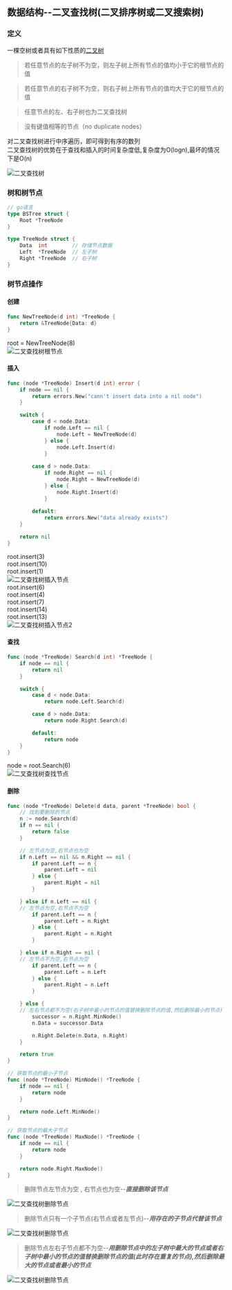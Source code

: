 ## 数据结构--二叉查找树(二叉排序树或二叉搜索树)
### 定义
一棵空树或者具有如下性质的[二叉树](1.binaryTree.md)
> 若任意节点的左子树不为空，则左子树上所有节点的值均小于它的根节点的值

> 若任意节点的右子树不为空，则右子树上所有节点的值均大于它的根节点的值

> 任意节点的左、右子树也为二叉查找树

> 没有键值相等的节点（no duplicate nodes）

对二叉查找树进行中序遍历，即可得到有序的数列<br>
二叉查找树的优势在于查找和插入的时间复杂度低,复杂度为O(logn),最坏的情况下是O(n)

![二叉查找树](../../imgs/bst.png "二叉查找树")

### 树和树节点
```go
// go语言
type BSTree struct {
    Root *TreeNode
}

type TreeNode struct {
    Data  int        // 存储节点数据
    Left  *TreeNode  // 左子树
    Right *TreeNode  // 右子树
}
```

### 树节点操作
#### 创建
```go
func NewTreeNode(d int) *TreeNode {
    return &TreeNode{Data: d}
}
```

root = NewTreeNode(8)<br>
![二叉查找树根节点](../../imgs/bst1.png "二叉查找树根节点")

#### 插入
```go
func (node *TreeNode) Insert(d int) error {
    if node == nil {
        return errors.New("cann't insert data into a nil node")
    }

    switch {
        case d < node.Data:
            if node.Left == nil {
                node.Left = NewTreeNode(d)
            } else {
                node.Left.Insert(d)
            }
        
        case d > node.Data:
            if node.Right == nil {
                node.Right = NewTreeNode(d)
            } else {
                node.Right.Insert(d)
            }
        
        default:
            return errors.New("data already exists")
    }

    return nil
}
```

root.insert(3)<br>
root.insert(10)<br>
root.insert(1)<br>
![二叉查找树插入节点](../../imgs/bst_insert.png "二叉查找树插入节点")<br>
root.insert(6)<br>
root.insert(4)<br>
root.insert(7)<br>
root.insert(14)<br>
root.insert(13)<br>
![二叉查找树插入节点2](../../imgs/bst_insert2.png "二叉查找树插入节点2")

#### 查找
```go
func (node *TreeNode) Search(d int) *TreeNode {
    if node == nil {
        return nil
    }

    switch {
        case d < node.Data:
            return node.Left.Search(d)

        case d > node.Data:
            return node.Right.Search(d)

        default:
            return node
    }
}
```

node = root.Search(6)<br>
![二叉查找树查找节点](../../imgs/bst_search.png "二叉查找树查找节点")

#### 删除
```go
func (node *TreeNode) Delete(d data, parent *TreeNode) bool {
    // 找到要删除的节点
    n := node.Search(d)
    if n == nil {
        return false
    }

    // 左节点为空,右节点也为空
    if n.Left == nil && n.Right == nil {
        if parent.Left == n {
            parent.Left = nil
        } else {
            parent.Right = nil
        }

    } else if n.Left == nil {
    // 左节点为空,右节点不为空
        if parent.Left == n {
            parent.Left = n.Right
        } else {
            parent.Right = n.Right
        }

    } else if n.Right == nil {
    // 左节点不为空,右节点为空
        if parent.Left == n {
            parent.Left = n.Left
        } else {
            parent.Right = n.Left
        }

    } else {
    // 左右节点都不为空(右子树中最小的节点的值替换删除节点的值,然后删除最小的节点)
        successor = n.Right.MinNode()
        n.Data = successor.Data

        n.Right.Delete(n.Data, n.Right)
    }

    return true
}
```

```go
// 获取节点的最小子节点
func (node *TreeNode) MinNode() *TreeNode {
    if node == nil {
        return node
    }

    return node.Left.MinNode()
}

// 获取节点的最大子节点
func (node *TreeNode) MaxNode() *TreeNode {
    if node == nil {
        return node
    }

    return node.Right.MaxNode()
}

```

> 删除节点左节点为空 , 右节点也为空--***直接删除该节点***

![二叉查找树删除节点](../../imgs/bst_delete.png "二叉查找树删除节点")

> 删除节点只有一个子节点(右节点或者左节点)--***用存在的子节点代替该节点***

![二叉查找树删除节点](../../imgs/bst_delete2.png "二叉查找树删除节点")

> 删除节点左右子节点都不为空--***用删除节点中的左子树中最大的节点或者右子树中最小的节点的值替换删除节点的值(此时存在重复的节点),然后删除最大的节点或者最小的节点***

![二叉查找树删除节点](../../imgs/bst_delete3.png "二叉查找树删除节点")